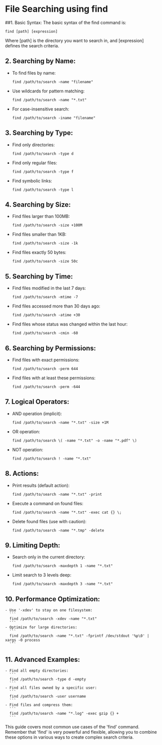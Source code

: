 # File Searching using find

##1. Basic Syntax:
   The basic syntax of the find command is:
   ```
   find [path] [expression]
   ```
   Where [path] is the directory you want to search in, and [expression] defines the search criteria.

## 2. Searching by Name:
   - To find files by name:
     ```
     find /path/to/search -name "filename"
     ```
   - Use wildcards for pattern matching:
     ```
     find /path/to/search -name "*.txt"
     ```
   - For case-insensitive search:
     ```
     find /path/to/search -iname "filename"
     ```

## 3. Searching by Type:
   - Find only directories:
     ```
     find /path/to/search -type d
     ```
   - Find only regular files:
     ```
     find /path/to/search -type f
     ```
   - Find symbolic links:
     ```
     find /path/to/search -type l
     ```

## 4. Searching by Size:
   - Find files larger than 100MB:
     ```
     find /path/to/search -size +100M
     ```
   - Find files smaller than 1KB:
     ```
     find /path/to/search -size -1k
     ```
   - Find files exactly 50 bytes:
     ```
     find /path/to/search -size 50c
     ```

## 5. Searching by Time:
   - Find files modified in the last 7 days:
     ```
     find /path/to/search -mtime -7
     ```
   - Find files accessed more than 30 days ago:
     ```
     find /path/to/search -atime +30
     ```
   - Find files whose status was changed within the last hour:
     ```
     find /path/to/search -cmin -60
     ```

## 6. Searching by Permissions:
   - Find files with exact permissions:
     ```
     find /path/to/search -perm 644
     ```
   - Find files with at least these permissions:
     ```
     find /path/to/search -perm -644
     ```

## 7. Logical Operators:
   - AND operation (implicit):
     ```
     find /path/to/search -name "*.txt" -size +1M
     ```
   - OR operation:
     ```
     find /path/to/search \( -name "*.txt" -o -name "*.pdf" \)
     ```
   - NOT operation:
     ```
     find /path/to/search ! -name "*.txt"
     ```

## 8. Actions:
   - Print results (default action):
     ```
     find /path/to/search -name "*.txt" -print
     ```
   - Execute a command on found files:
     ```
     find /path/to/search -name "*.txt" -exec cat {} \;
     ```
   - Delete found files (use with caution):
     ```
     find /path/to/search -name "*.tmp" -delete
     ```

## 9. Limiting Depth:
   - Search only in the current directory:
     ```
     find /path/to/search -maxdepth 1 -name "*.txt"
     ```
   - Limit search to 3 levels deep:
     ```
     find /path/to/search -maxdepth 3 -name "*.txt"
     ```

## 10. Performance Optimization:
    - Use '-xdev' to stay on one filesystem:
      ```
      find /path/to/search -xdev -name "*.txt"
      ```
    - Optimize for large directories:
      ```
      find /path/to/search -name "*.txt" -fprintf /dev/stdout '%p\0' | xargs -0 process
      ```

## 11. Advanced Examples:
    - Find all empty directories:
      ```
      find /path/to/search -type d -empty
      ```
    - Find all files owned by a specific user:
      ```
      find /path/to/search -user username
      ```
    - Find files and compress them:
      ```
      find /path/to/search -name "*.log" -exec gzip {} +
      ```

This guide covers most common use cases of the 'find' command. Remember that 'find' is very powerful and flexible, allowing you to combine these options in various ways to create complex search criteria.
